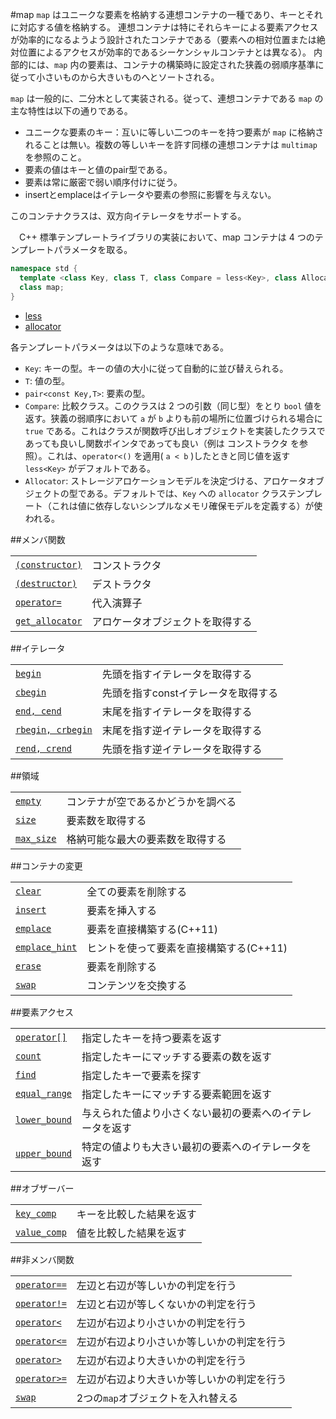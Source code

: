 #map
`map` はユニークな要素を格納する連想コンテナの一種であり、キーとそれに対応する値を格納する。 
連想コンテナは特にそれらキーによる要素アクセスが効率的になるようよう設計されたコンテナである（要素への相対位置または絶対位置によるアクセスが効率的であるシーケンシャルコンテナとは異なる）。 
内部的には、`map` 内の要素は、コンテナの構築時に設定された狭義の弱順序基準に従って小さいものから大きいものへとソートされる。 

`map` は一般的に、二分木として実装される。従って、連想コンテナである `map` の主な特性は以下の通りである。

- ユニークな要素のキー：互いに等しい二つのキーを持つ要素が `map` に格納されることは無い。複数の等しいキーを許す同様の連想コンテナは `multimap` を参照のこと。
- 要素の値はキーと値のpair型である。
- 要素は常に厳密で弱い順序付けに従う。
- insertとemplaceはイテレータや要素の参照に影響を与えない。

このコンテナクラスは、双方向イテレータをサポートする。

　C++ 標準テンプレートライブラリの実装において、map コンテナは 4 つのテンプレートパラメータを取る。

```cpp
namespace std {
  template <class Key, class T, class Compare = less<Key>, class Allocator = allocator<pair<const Key, T> > >
  class map;
}
```

* [less](./functional/comparisons.md)
* [allocator](./memory/allocator.md)


各テンプレートパラメータは以下のような意味である。

- `Key`: キーの型。キーの値の大小に従って自動的に並び替えられる。
- `T`: 値の型。
- `pair<const Key,T>`: 要素の型。
- `Compare`: 比較クラス。このクラスは 2 つの引数（同じ型）をとり `bool` 値を返す。狭義の弱順序において `a` が `b` よりも前の場所に位置づけられる場合に `true` である。これはクラスが関数呼び出しオブジェクトを実装したクラスであっても良いし関数ポインタであっても良い（例は コンストラクタ を参照）。これは、`operator<()` を適用( `a < b` )したときと同じ値を返す `less<Key>` がデフォルトである。
- `Allocator`: ストレージアロケーションモデルを決定づける、アロケータオブジェクトの型である。デフォルトでは、`Key` への `allocator` クラステンプレート（これは値に依存しないシンプルなメモリ確保モデルを定義する）が使われる。


##メンバ関数

| | |
|------------------------------------------------------------------------------------------------|--------------------------------------------------|
| [`(constructor)`](./map/map.md) | コンストラクタ |
| [`(destructor)`](./map/-map.md) | デストラクタ |
| [`operator=`](./map/op_assign.md) | 代入演算子 |
| [`get_allocator`](./map/get_allocator.md) | アロケータオブジェクトを取得する |

##イテレータ

| | |
|-------------------------------------------------------------------------------------------|--------------------------------------------------|
| [`begin`](./map/begin.md) | 先頭を指すイテレータを取得する |
| [`cbegin`](./map/cbegin.md) | 先頭を指すconstイテレータを取得する |
| [`end, cend`](./map/end.md) | 末尾を指すイテレータを取得する |
| [`rbegin, crbegin`](./map/rbegin.md) | 末尾を指す逆イテレータを取得する |
| [`rend, crend`](./map/rend.md) | 先頭を指す逆イテレータを取得する |

##領域

| | |
|--------------------------------------------------------------------------------------|-----------------------------------------------------|
| [`empty`](./map/empty.md) | コンテナが空であるかどうかを調べる |
| [`size`](./map/size.md) | 要素数を取得する |
| [`max_size`](./map/max_size.md) | 格納可能な最大の要素数を取得する |

##コンテナの変更

| | |
|----------------------------------------------------------------------------------------------|----------------------------------------------|
| [`clear`](./map/clear.md) | 全ての要素を削除する |
| [`insert`](./map/insert.md) | 要素を挿入する |
| [`emplace`](./map/emplace.md) | 要素を直接構築する(C++11) |
| [`emplace_hint`](./map/emplace_hint.md) | ヒントを使って要素を直接構築する(C++11) |
| [`erase`](./map/erase.md) | 要素を削除する |
| [`swap`](./map/swap.md) | コンテンツを交換する |

##要素アクセス

| | |
|--------------------------------------------------------------------------------------------|--------------------------------------------------------------------------------------|
| [`operator[]`](./map/op_at.md) | 指定したキーを持つ要素を返す |
| [`count`](./map/count.md) | 指定したキーにマッチする要素の数を返す |
| [`find`](./map/find.md) | 指定したキーで要素を探す |
| [`equal_range`](./map/equal_range.md) | 指定したキーにマッチする要素範囲を返す |
| [`lower_bound`](./map/lower_bound.md) | 与えられた値より小さくない最初の要素へのイテレータを返す |
| [`upper_bound`](./map/upper_bound.md) | 特定の値よりも大きい最初の要素へのイテレータを返す |

##オブザーバー

| | |
|------------------------------------------------------------------------------------------|--------------------------------------|
| [`key_comp`](./map/key_comp.md) | キーを比較した結果を返す |
| [`value_comp`](./map/value_comp.md) | 値を比較した結果を返す |


##非メンバ関数

| | |
|------------------------------------------------------------------------------------------------|-----------------------------------------------------------------|
| [`operator==`](./map/op_equal.md) | 左辺と右辺が等しいかの判定を行う |
| [`operator!=`](./map/op_not_equal.md) | 左辺と右辺が等しくないかの判定を行う |
| [`operator<`](./map/op_less_than.md) | 左辺が右辺より小さいかの判定を行う |
| [`operator<=`](./map/op_greater_equal.md) | 左辺が右辺より小さいか等しいかの判定を行う |
| [`operator>`](./map/op_greater_than.md) | 左辺が右辺より大きいかの判定を行う |
| [`operator>=`](./map/op_greater_equal.md) | 左辺が右辺より大きいか等しいかの判定を行う |
| [`swap`](./map/swap.md) | 2つの`map`オブジェクトを入れ替える |


